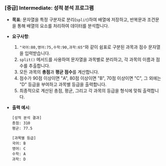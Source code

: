 ### **[중급] Intermediate: 성적 분석 프로그램**

-   **목표**: 문자열을 특정 구분자로 분리(`split`)하여 배열에 저장하고, 반복문과 조건문을 통해 배열의 요소를 처리하여 데이터를 분석합니다.
-   **요구사항**:
    1.  `"국어:80,영어:75,수학:90,과학:65"`와 같이 쉼표로 구분된 과목과 점수 문자열을 입력받습니다.
    2.  `split()` 메서드를 사용하여 문자열을 과목별로 분리하고, 각 과목의 이름과 점수를 추출합니다.
    3.  모든 과목의 **총점**과 **평균 점수**를 계산합니다.
    4.  점수가 90점 이상이면 "A", 80점 이상이면 "B", 70점 이상이면 "C", 그 외에는 "D" 등급을 부여하고 과목별 등급을 출력합니다.
    5.  최종적으로 계산된 총점, 평균, 그리고 각 과목의 등급을 형식에 맞춰 출력합니다.

-   **출력 예시**:
    ```
    [성적 분석 결과]
    총점: 310
    평균: 77.5
    
    [과목별 등급]
    국어: B
    영어: C
    수학: A
    과학: D
    ```
